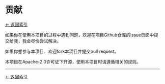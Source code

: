 # 贡献

[<- 返回索引](index.md)

如果你在使用本项目的过程中遇到问题，欢迎在项目Github仓库的Issue页面中提交给我，我会尽快尝试解决。

如果你想参与本项目，欢迎fork本项目并提交pull request。

本项目在Apache-2.0许可证下开源，使用本项目时请遵循相关的规则。

---

[<- 返回索引](index.md)
